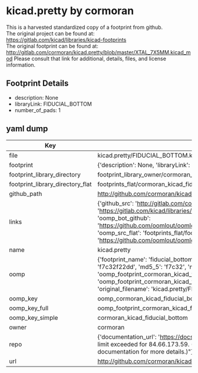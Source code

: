 # kicad.pretty by cormoran  
This is a harvested standardized copy of a footprint from github.  
The original project can be found at:  
https://gitlab.com/kicad/libraries/kicad-footprints  
The original footprint can be found at:
http://gitlab.com/cormoran/kicad.pretty/blob/master/XTAL_7X5MM.kicad_mod
Please consult that link for additional, details, files, and license information.  
## Footprint Details
* description: None  
* libraryLink: FIDUCIAL_BOTTOM  
* number_of_pads: 1  
## yaml dump  
| Key | Value |  
| --- | --- |  
| file | kicad.pretty/FIDUCIAL_BOTTOM.kicad_mod |  
| footprint | {'description': None, 'libraryLink': 'FIDUCIAL_BOTTOM', 'number_of_pads': 1} |  
| footprint_library_directory | footprint_library_owner/cormoran_kicad.pretty |  
| footprint_library_directory_flat | footprints_flat/cormoran_kicad_fiducial_bottom/working |  
| github_path | http://github.com/cormoran/kicad.pretty/blob/master/FIDUCIAL_BOTTOM.kicad_mod |  
| links | {'github_src': 'http://gitlab.com/cormoran/kicad.pretty/blob/master/XTAL_7X5MM.kicad_mod', 'github_src_repo': 'https://gitlab.com/kicad/libraries/kicad-footprints', 'oomp_bot': 'footprints/cormoran_kicad_fiducial_bottom/working', 'oomp_bot_github': 'https://github.com/oomlout/oomlout_oomp_footprint_bot/tree/main/footprints/cormoran_kicad_fiducial_bottom/working', 'oomp_src_flat': 'footprints_flat/footprints_flat/cormoran_kicad_fiducial_bottom/working', 'oomp_src_flat_github': 'https://github.com/oomlout/oomlout_oomp_footprint_src/tree/main/footprints_flat/cormoran_kicad_fiducial_bottom/working'} |  
| name | kicad.pretty |  
| oomp | {'footprint_name': 'fiducial_bottom', 'library_name': 'kicad', 'md5': 'f7c32f22dd41477cc4603ce8a3448d5c', 'md5_10': 'f7c32f22dd', 'md5_5': 'f7c32', 'md5_6': 'f7c32f', 'oomp_key': 'oomp_cormoran_kicad_fiducial_bottom', 'oomp_key_extra': 'oomp_footprint_cormoran_kicad_fiducial_bottom', 'oomp_key_full': 'oomp_footprint_cormoran_kicad_fiducial_bottom_f7c32f', 'oomp_key_simple': 'cormoran_kicad_fiducial_bottom', 'original_filename': 'kicad.pretty/FIDUCIAL_BOTTOM.kicad_mod', 'owner_name': 'cormoran'} |  
| oomp_key | oomp_cormoran_kicad_fiducial_bottom |  
| oomp_key_full | oomp_footprint_cormoran_kicad_fiducial_bottom |  
| oomp_key_simple | cormoran_kicad_fiducial_bottom |  
| owner | cormoran |  
| repo | {'documentation_url': 'https://docs.github.com/rest/overview/resources-in-the-rest-api#rate-limiting', 'message': "API rate limit exceeded for 84.66.173.59. (But here's the good news: Authenticated requests get a higher rate limit. Check out the documentation for more details.)"} |  
| url | http://github.com/cormoran/kicad.pretty |  

